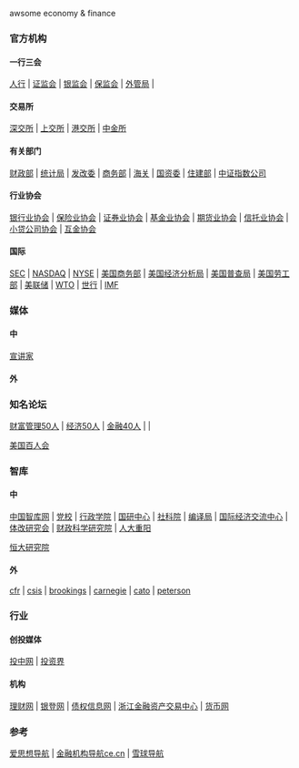 awsome economy & finance

### 官方机构
#### 一行三会
[人行](http://www.pbc.gov.cn/) | [证监会](http://www.csrc.gov.cn/) | [银监会](http://www.cbrc.gov.cn) | [保监会](http://www.circ.gov.cn/) | [外管局](http://www.safe.gov.cn/) | 

#### 交易所
[深交所](http://www.szse.cn) | [上交所](http://www.sse.com.cn) | [港交所](http://www.hkex.com.hk/) | [中金所](http://www.cffex.com.cn/)

#### 有关部门
[财政部](http://www.mof.gov.cn) | [统计局](http://www.stats.gov.cn) | [发改委](http://www.sdpc.gov.cn) | [商务部](http://www.mofcom.gov.cn) | [海关](http://www.customs.gov.cn) | [国资委](http://www.sasac.gov.cn) | [住建部](http://www.mohurd.gov.cn) | [中证指数公司](http://www.csindex.com.cn)

#### 行业协会
[银行业协会](http://www.china-cba.net/) | [保险业协会](http://www.iachina.cn/) | [证券业协会](http://www.sac.net.cn/) | [基金业协会](http://www.amac.org.cn/) | [期货业协会](http://www.cfachina.org/) | [信托业协会](http://www.xtxh.net/) | [小贷公司协会](http://www.china-cmca.org/) | [互金协会](http://www.nifa.org.cn/)

#### 国际
[SEC](http://sec.gov) | [NASDAQ](http://www.nasdaq.com) | [NYSE](http://www.nyse.com) | [美国商务部](http://www.commerce.gov) | [美国经济分析局](http://www.bea.gov) | [美国普查局](http://www.census.gov) | [美国劳工部](http://www.bls.gov) | [美联储](http://www.federalreserve.gov) | [WTO](http://www.wto.org) | [世行](http://www.worldbank.org.cn ) | [IMF](http://www.imf.org)

### 媒体
#### 中
[宣讲家](http://www.71.cn) 

#### 外

### 知名论坛
[财富管理50人](http://www.cwm50.com/) | [经济50人](http://www.50forum.org.cn/) | [金融40人](http://www.cf40.org.cn/) | []() | []()

[美国百人会](http://committee100.org/)

### 智库
#### 中
[中国智库网](http://www.chinathinktanks.org.cn/) | [党校](http://www.ccps.gov.cn/) | [行政学院](http://www.nsa.gov.cn) | [国研中心](http://www.drc.gov.cn/) | [社科院](http://cass.cssn.cn/) | [编译局](http://www.cctb.net/) | [国际经济交流中心](http://www.cciee.org.cn/) | [体改研究会](http://www.cser.org.cn/) | [财政科学研究院](http://www.crifs.org.cn/) | [人大重阳](http://rdcy-sf.ruc.edu.cn/)

[恒大研究院](http://chuansong.me/account/zepinghongguan)

#### 外
[cfr](https://www.cfr.org/) | [csis](http://csis.org/) | [brookings](http://www.brookings.edu/) | [carnegie](http://carnegieendowment.org/) | [cato](http://www.cato.org/) | [peterson](http://www.iie.com/)

### 行业
#### 创投媒体
[投中网](http://chinaventure.com.cn/) | [投资界](http://www.pedaily.cn)

#### 机构
[理财网](https://www.chinawealth.com.cn) | [银登网](http://www.yindeng.com.cn/) | [债权信息网](http://www.chinabond.com.cn/) | [浙江金融资产交易中心](http://www.zjfae.com.cn/) | [货币网](http://www.chinamoney.com.cn/)

### 参考
[爱思想导航](http://www.aisixiang.com/daohang/) | [金融机构导航ce.cn](http://finance.ce.cn/jrjg/) | [雪球导航](https://xueqiu.com/dh)



